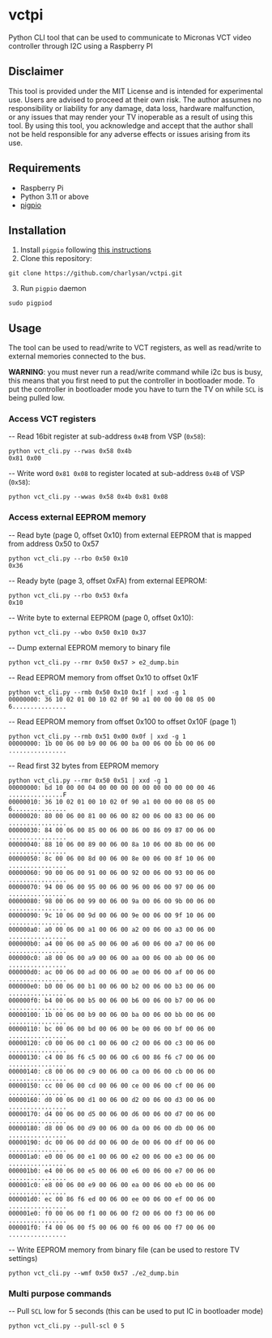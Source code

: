 # vctpi

Python CLI tool that can be used to communicate to Micronas VCT video controller through I2C using a Raspberry PI


## Disclaimer

This tool is provided under the MIT License and is intended for experimental use. Users are advised to proceed at their own risk. The author assumes no responsibility or liability for any damage, data loss, hardware malfunction, or any issues that may render your TV inoperable as a result of using this tool. By using this tool, you acknowledge and accept that the author shall not be held responsible for any adverse effects or issues arising from its use.

## Requirements

- Raspberry Pi
- Python 3.11 or above
- [pigpio](https://abyz.me.uk/rpi/pigpio/python.html)
  


## Installation

1. Install `pigpio` following [this instructions](https://abyz.me.uk/rpi/pigpio/download.html)
2. Clone this repository:
```
git clone https://github.com/charlysan/vctpi.git
```
3. Run `pigpio` daemon
```
sudo pigpiod
```

## Usage

The tool can be used to read/write to VCT registers, as well as read/write to external memories connected to the bus.

**WARNING**: you must never run a read/write command while i2c bus is busy, this means that you first need to put the controller in bootloader mode. To put the controller in bootloader mode you have to turn the TV on while `SCL` is being pulled low.


### Access VCT registers

-- Read 16bit register at sub-address `0x4B` from VSP (`0x58`):
```
python vct_cli.py --rwas 0x58 0x4b
0x81 0x00
```

-- Write word `0x81 0x08` to register located at sub-address `0x4B` of VSP (`0x58`):
```
python vct_cli.py --wwas 0x58 0x4b 0x81 0x08
```

### Access external EEPROM memory

-- Read byte (page 0, offset 0x10) from external EEPROM that is mapped from address 0x50 to 0x57

```
python vct_cli.py --rbo 0x50 0x10
0x36
```

-- Ready byte (page 3, offset 0xFA) from external EEPROM:
```
python vct_cli.py --rbo 0x53 0xfa
0x10
```

-- Write byte to external EEPROM (page 0, offset 0x10):
```
python vct_cli.py --wbo 0x50 0x10 0x37
```

-- Dump external EEPROM memory to binary file
```
python vct_cli.py --rmr 0x50 0x57 > e2_dump.bin
```

-- Read EEPROM memory from offset 0x10 to offset 0x1F
```
python vct_cli.py --rmb 0x50 0x10 0x1f | xxd -g 1
00000000: 36 10 02 01 00 10 02 0f 90 a1 00 00 00 08 05 00  6...............
```

-- Read EEPROM memory from offset 0x100 to offset 0x10F (page 1)
```
python vct_cli.py --rmb 0x51 0x00 0x0f | xxd -g 1
00000000: 1b 00 06 00 b9 00 06 00 ba 00 06 00 bb 00 06 00  ................
```

-- Read first 32 bytes from EEPROM memory
```
python vct_cli.py --rmr 0x50 0x51 | xxd -g 1
00000000: bd 10 00 00 04 00 00 00 00 00 00 00 00 00 00 46  ...............F
00000010: 36 10 02 01 00 10 02 0f 90 a1 00 00 00 08 05 00  6...............
00000020: 80 00 06 00 81 00 06 00 82 00 06 00 83 00 06 00  ................
00000030: 84 00 06 00 85 00 06 00 86 00 86 09 87 00 06 00  ................
00000040: 88 10 06 00 89 00 06 00 8a 10 06 00 8b 00 06 00  ................
00000050: 8c 00 06 00 8d 00 06 00 8e 00 06 00 8f 10 06 00  ................
00000060: 90 00 06 00 91 00 06 00 92 00 06 00 93 00 06 00  ................
00000070: 94 00 06 00 95 00 06 00 96 00 06 00 97 00 06 00  ................
00000080: 98 00 06 00 99 00 06 00 9a 00 06 00 9b 00 06 00  ................
00000090: 9c 10 06 00 9d 00 06 00 9e 00 06 00 9f 10 06 00  ................
000000a0: a0 00 06 00 a1 00 06 00 a2 00 06 00 a3 00 06 00  ................
000000b0: a4 00 06 00 a5 00 06 00 a6 00 06 00 a7 00 06 00  ................
000000c0: a8 00 06 00 a9 00 06 00 aa 00 06 00 ab 00 06 00  ................
000000d0: ac 00 06 00 ad 00 06 00 ae 00 06 00 af 00 06 00  ................
000000e0: b0 00 06 00 b1 00 06 00 b2 00 06 00 b3 00 06 00  ................
000000f0: b4 00 06 00 b5 00 06 00 b6 00 06 00 b7 00 06 00  ................
00000100: 1b 00 06 00 b9 00 06 00 ba 00 06 00 bb 00 06 00  ................
00000110: bc 00 06 00 bd 00 06 00 be 00 06 00 bf 00 06 00  ................
00000120: c0 00 06 00 c1 00 06 00 c2 00 06 00 c3 00 06 00  ................
00000130: c4 00 86 f6 c5 00 06 00 c6 00 86 f6 c7 00 06 00  ................
00000140: c8 00 06 00 c9 00 06 00 ca 00 06 00 cb 00 06 00  ................
00000150: cc 00 06 00 cd 00 06 00 ce 00 06 00 cf 00 06 00  ................
00000160: d0 00 06 00 d1 00 06 00 d2 00 06 00 d3 00 06 00  ................
00000170: d4 00 06 00 d5 00 06 00 d6 00 06 00 d7 00 06 00  ................
00000180: d8 00 06 00 d9 00 06 00 da 00 06 00 db 00 06 00  ................
00000190: dc 00 06 00 dd 00 06 00 de 00 06 00 df 00 06 00  ................
000001a0: e0 00 06 00 e1 00 06 00 e2 00 06 00 e3 00 06 00  ................
000001b0: e4 00 06 00 e5 00 06 00 e6 00 06 00 e7 00 06 00  ................
000001c0: e8 00 06 00 e9 00 06 00 ea 00 06 00 eb 00 06 00  ................
000001d0: ec 00 86 f6 ed 00 06 00 ee 00 06 00 ef 00 06 00  ................
000001e0: f0 00 06 00 f1 00 06 00 f2 00 06 00 f3 00 06 00  ................
000001f0: f4 00 06 00 f5 00 06 00 f6 00 06 00 f7 00 06 00  ................
```

-- Write EEPROM memory from binary file (can be used to restore TV settings)
```
python vct_cli.py --wmf 0x50 0x57 ./e2_dump.bin
```

### Multi purpose commands

-- Pull `SCL` low for 5 seconds (this can be used to put IC in bootloader mode)
```
python vct_cli.py --pull-scl 0 5
```
